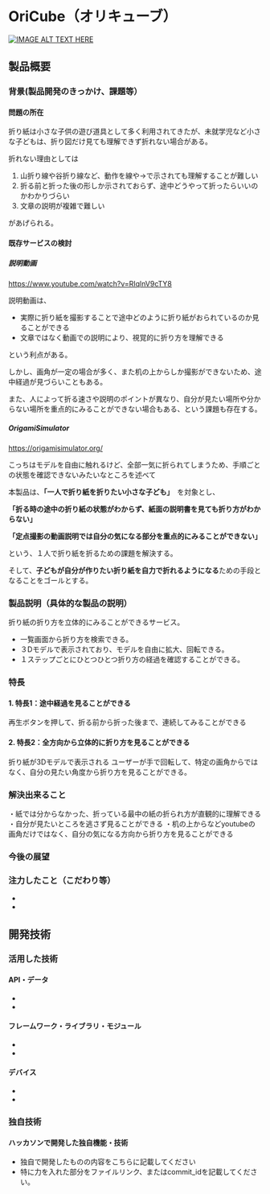 # OriCube（オリキューブ）

[![IMAGE ALT TEXT HERE](https://jphacks.com/wp-content/uploads/2024/07/JPHACKS2024_ogp.jpg)](https://www.youtube.com/watch?v=DZXUkEj-CSI)

## 製品概要
### 背景(製品開発のきっかけ、課題等）
#### 問題の所在
折り紙は小さな子供の遊び道具として多く利用されてきたが、未就学児など小さな子どもは、折り図だけ見ても理解できず折れない場合がある。

折れない理由としては

1. 山折り線や谷折り線など、動作を線や→で示されても理解することが難しい
2. 折る前と折った後の形しか示されておらず、途中どうやって折ったらいいのかわかりづらい
3. 文章の説明が複雑で難しい

があげられる。

#### 既存サービスの検討
##### 説明動画
https://www.youtube.com/watch?v=RIqlnV9cTY8

説明動画は、

- 実際に折り紙を撮影することで途中どのように折り紙がおられているのか見ることができる
- 文章ではなく動画での説明により、視覚的に折り方を理解できる

という利点がある。

しかし、画角が一定の場合が多く、また机の上からしか撮影ができないため、途中経過が見づらいこともある。

また、人によって折る速さや説明のポイントが異なり、自分が見たい場所や分からない場所を重点的にみることができない場合もある、という課題も存在する。

##### OrigamiSimulator
https://origamisimulator.org/

こっちはモデルを自由に触れるけど、全部一気に折られてしまうため、手順ごとの状態を確認できないみたいなところを述べて

本製品は、**「一人で折り紙を折りたい小さな子ども」**　を対象とし、

**「折る時の途中の折り紙の状態がわからず、紙面の説明書を見ても折り方がわからない」**

**「定点撮影の動画説明では自分の気になる部分を重点的にみることができない」**

という、１人で折り紙を折るための課題を解決する。

そして、**子どもが自分が作りたい折り紙を自力で折れるようになる**ための手段となることをゴールとする。


### 製品説明（具体的な製品の説明）
折り紙の折り方を立体的にみることができるサービス。
- 一覧画面から折り方を検索できる。
- ３Dモデルで表示されており、モデルを自由に拡大、回転できる。
- １ステップごとにひとつひとつ折り方の経過を確認することができる。

### 特長
#### 1. 特長1：途中経過を見ることができる
再生ボタンを押して、折る前から折った後まで、連続してみることができる
#### 2. 特長2：全方向から立体的に折り方を見ることができる
折り紙が3Dモデルで表示される
ユーザーが手で回転して、特定の画角からではなく、自分の見たい角度から折り方を見ることができる。


### 解決出来ること
・紙では分からなかった、折っている最中の紙の折られ方が直観的に理解できる
・自分が見たいところを逃さず見ることができる
・机の上からなどyoutubeの画角だけではなく、自分の気になる方向から折り方を見ることができる


### 今後の展望
### 注力したこと（こだわり等）
* 
* 

## 開発技術
### 活用した技術
#### API・データ
* 
* 

#### フレームワーク・ライブラリ・モジュール
* 
* 

#### デバイス
* 
* 

### 独自技術
#### ハッカソンで開発した独自機能・技術
* 独自で開発したものの内容をこちらに記載してください
* 特に力を入れた部分をファイルリンク、またはcommit_idを記載してください。

